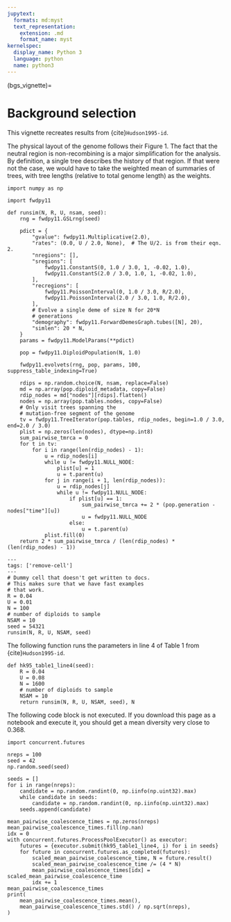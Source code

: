 ```yaml
---
jupytext:
  formats: md:myst
  text_representation:
    extension: .md
    format_name: myst
kernelspec:
  display_name: Python 3
  language: python
  name: python3
---
```


(bgs_vignette)=

# Background selection

This vignette recreates results from {cite}`Hudson1995-id`.

The physical layout of the genome follows their Figure 1.
The fact that the neutral region is non-recombining is a major simplification for the analysis.
By definition, a single tree describes the history of that region.
If that were not the case, we would have to take the weighted mean of summaries of trees, with tree lengths (relative to total genome length) as the weights.

```{code-cell} python
import numpy as np

import fwdpy11

def runsim(N, R, U, nsam, seed):
    rng = fwdpy11.GSLrng(seed)

    pdict = {
        "gvalue": fwdpy11.Multiplicative(2.0),
        "rates": (0.0, U / 2.0, None),  # The U/2. is from their eqn. 2.
        "nregions": [],
        "sregions": [
            fwdpy11.ConstantS(0, 1.0 / 3.0, 1, -0.02, 1.0),
            fwdpy11.ConstantS(2.0 / 3.0, 1.0, 1, -0.02, 1.0),
        ],
        "recregions": [
            fwdpy11.PoissonInterval(0, 1.0 / 3.0, R/2.0),
            fwdpy11.PoissonInterval(2.0 / 3.0, 1.0, R/2.0),
        ],
        # Evolve a single deme of size N for 20*N 
        # generations
        "demography": fwdpy11.ForwardDemesGraph.tubes([N], 20),
        "simlen": 20 * N,
    }
    params = fwdpy11.ModelParams(**pdict)

    pop = fwdpy11.DiploidPopulation(N, 1.0)

    fwdpy11.evolvets(rng, pop, params, 100, suppress_table_indexing=True)

    rdips = np.random.choice(N, nsam, replace=False)
    md = np.array(pop.diploid_metadata, copy=False)
    rdip_nodes = md["nodes"][rdips].flatten()
    nodes = np.array(pop.tables.nodes, copy=False)
    # Only visit trees spanning the
    # mutation-free segment of the genome
    tv = fwdpy11.TreeIterator(pop.tables, rdip_nodes, begin=1.0 / 3.0, end=2.0 / 3.0)
    plist = np.zeros(len(nodes), dtype=np.int8)
    sum_pairwise_tmrca = 0
    for t in tv:
        for i in range(len(rdip_nodes) - 1):
            u = rdip_nodes[i]
            while u != fwdpy11.NULL_NODE:
                plist[u] = 1
                u = t.parent(u)
            for j in range(i + 1, len(rdip_nodes)):
                u = rdip_nodes[j]
                while u != fwdpy11.NULL_NODE:
                    if plist[u] == 1:
                        sum_pairwise_tmrca += 2 * (pop.generation - nodes["time"][u])
                        u = fwdpy11.NULL_NODE
                    else:
                        u = t.parent(u)
            plist.fill(0)
    return 2 * sum_pairwise_tmrca / (len(rdip_nodes) * (len(rdip_nodes) - 1))
```

```{code-cell} python
---
tags: ['remove-cell']
---
# Dummy cell that doesn't get written to docs.
# This makes sure that we have fast examples
# that work.
R = 0.04
U = 0.01
N = 100
# number of diploids to sample
NSAM = 10
seed = 54321
runsim(N, R, U, NSAM, seed)
```

The following function runs the parameters in line 4 of Table 1 from {cite}`Hudson1995-id`.

```{code-cell} python
def hk95_table1_line4(seed):
    R = 0.04
    U = 0.08
    N = 1600
    # number of diploids to sample
    NSAM = 10
    return runsim(N, R, U, NSAM, seed), N
```

The following code block is not executed.
If you download this page as a notebook and execute it, you should get a mean diversity very close to $0.368$.

```{code-block} python
import concurrent.futures

nreps = 100
seed = 42
np.random.seed(seed)

seeds = []
for i in range(nreps):
    candidate = np.random.randint(0, np.iinfo(np.uint32).max)
    while candidate in seeds:
        candidate = np.random.randint(0, np.iinfo(np.uint32).max)
    seeds.append(candidate)

mean_pairwise_coalescence_times = np.zeros(nreps)
mean_pairwise_coalescence_times.fill(np.nan)
idx = 0
with concurrent.futures.ProcessPoolExecutor() as executor:
    futures = {executor.submit(hk95_table1_line4, i) for i in seeds}
    for future in concurrent.futures.as_completed(futures):
        scaled_mean_pairwise_coalescence_time, N = future.result() 
        scaled_mean_pairwise_coalescence_time /= (4 * N)
        mean_pairwise_coalescence_times[idx] = scaled_mean_pairwise_coalescence_time
        idx += 1
mean_pairwise_coalescence_times
print(
    mean_pairwise_coalescence_times.mean(),
    mean_pairwise_coalescence_times.std() / np.sqrt(nreps),
)
```
